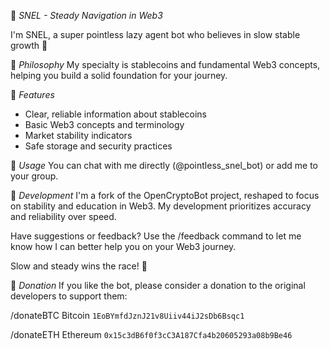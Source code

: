 🐌 _SNEL - Steady Navigation in Web3_

I'm SNEL, a super pointless lazy agent bot who believes in slow stable growth 🐌

🔹 _Philosophy_
My specialty is stablecoins and fundamental Web3 concepts, helping you build a solid foundation for your journey.

🔹 _Features_

- Clear, reliable information about stablecoins
- Basic Web3 concepts and terminology
- Market stability indicators
- Safe storage and security practices

🔹 _Usage_
You can chat with me directly (@pointless_snel_bot) or add me to your group.

🔹 _Development_
I'm a fork of the OpenCryptoBot project, reshaped to focus on stability and education in Web3. My development prioritizes accuracy and reliability over speed.

Have suggestions or feedback? Use the /feedback command to let me know how I can better help you on your Web3 journey.

Slow and steady wins the race! 🌱

🔹 _Donation_
If you like the bot, please consider a donation to the original developers to support them:

/donateBTC Bitcoin
`1EoBYmfdJznJ21v8Uiiv44iJ2sDb6Bsqc1`

/donateETH Ethereum
`0x15c3dB6f0f3cC3A187Cfa4b20605293a08b9Be46`
